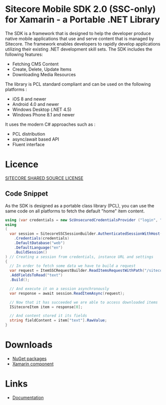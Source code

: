 Sitecore Mobile SDK 2.0 (SSC-only) for Xamarin - a Portable .NET Library
========

The SDK is a framework that is designed to help the developer produce native mobile applications that use and serve content that is managed by Sitecore. The framework enables developers to rapidly develop applications utilizing their existing .NET development skill sets. 
The SDK includes the following features:

* Fetching CMS Content
* Create, Delete, Update Items
* Downloading Media Resources

The library is PCL standard compliant and can be used on the following platforms :

* iOS 8 and newer
* Android 4.0 and newer
* Windows Desktop (.NET 4.5)
* Windows Phone 8.1 and newer

It uses the modern C# approaches such as :
* PCL distribution
* async/await based API
* Fluent interface

# Licence
[SITECORE SHARED SOURCE LICENSE](https://github.com/Sitecore/sitecore-mobile-pcl-sdk/blob/master/license.txt)

## Code Snippet

As the SDK is designed as a portable class library (PCL), you can use the same code on all platforms to fetch the default "home" item content. 

```csharp
using (var credentials = new ScUnsecuredCredentialsProvider ("login", "password", "domain")) // providing secure credentials
using 
(
  var session = SitecoreSSCSessionBuilder.AuthenticatedSessionWithHost(instanceUrl)
    .Credentials(credentials)
    .DefaultDatabase("web")
    .DefaultLanguage("en")
    .BuildSession()
) // Creating a session from credentials, instance URL and settings
{
  // In order to fetch some data we have to build a request
  var request = ItemSSCRequestBuilder.ReadItemsRequestWithPath("/sitecore/content/home")
  .AddFieldsToRead("text")
  .Build();

  // And execute it on a session asynchronously
  var response = await session.ReadItemAsync(request);

  // Now that it has succeeded we are able to access downloaded items
  ISitecoreItem item = response[0];

  // And content stored it its fields
  string fieldContent = item["text"].RawValue;
}
```
# Downloads
- [NuGet packages](https://www.nuget.org/packages/Sitecore.MobileSDK/)
- [Xamarin component](https://components.xamarin.com/view/Sitecore.MobileSDK)

# Links
- [Documentation](https://doc.sitecore.net/mobile_sdk_for_xamarin)

